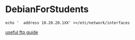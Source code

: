 # DebianForStudents

`echo '  address 10.20.20.1XX' >>/etc/network/interfaces`

[useful ftp guide](https://www.digitalocean.com/community/tutorials/how-to-set-up-vsftpd-for-a-user-s-directory-on-ubuntu-20-04)
